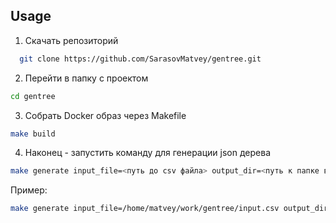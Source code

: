 
## Usage


1. Скачать репозиторий

``` bash
  git clone https://github.com/SarasovMatvey/gentree.git
```

2. Перейти в папку с проектом

``` bash
cd gentree
```

3. Собрать Docker образ через Makefile

``` bash
make build
```

4. Наконец - запустить команду для генерации json дерева

``` bash
make generate input_file=<путь до csv файла> output_dir=<путь к папке в которую будет загружено json дерево>
```

Пример:

``` bash
make generate input_file=/home/matvey/work/gentree/input.csv output_dir=/home/matvey/work/gentree/tests
```